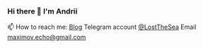 ### Hi there 👋 I'm Andrii
📫 How to reach me: 
[Blog](https://maksymov.dev)
Telegram account [@LostTheSea](https://t.me/LostTheSea)
Email maximov.echo@gmail.com
<!--
**amaksymov/amaksymov** is a ✨ _special_ ✨ repository because its `README.md` (this file) appears on your GitHub profile.

Here are some ideas to get you started:

- 🔭 I’m currently working on ...
- 🌱 I’m currently learning ...
- 👯 I’m looking to collaborate on ...
- 🤔 I’m looking for help with ...
- 💬 Ask me about ...
- 📫 How to reach me: ...
- 😄 Pronouns: ...
- ⚡ Fun fact: ...
-->
